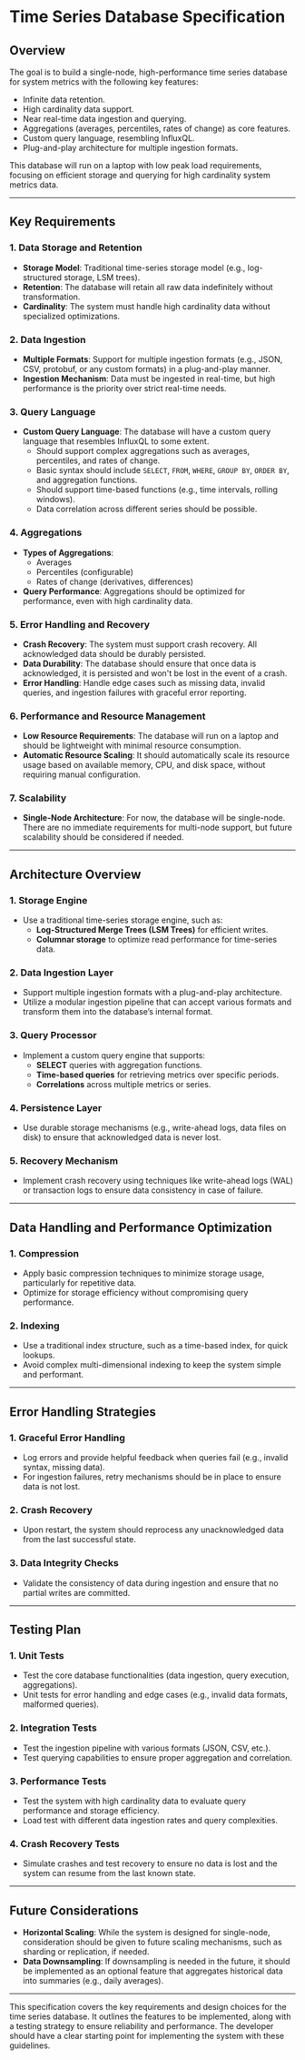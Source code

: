 # Time Series Database Specification

## Overview
The goal is to build a single-node, high-performance time series database for system metrics with the following key features:
- Infinite data retention.
- High cardinality data support.
- Near real-time data ingestion and querying.
- Aggregations (averages, percentiles, rates of change) as core features.
- Custom query language, resembling InfluxQL.
- Plug-and-play architecture for multiple ingestion formats.

This database will run on a laptop with low peak load requirements, focusing on efficient storage and querying for high cardinality system metrics data.

---

## Key Requirements

### 1. **Data Storage and Retention**
- **Storage Model**: Traditional time-series storage model (e.g., log-structured storage, LSM trees).
- **Retention**: The database will retain all raw data indefinitely without transformation.
- **Cardinality**: The system must handle high cardinality data without specialized optimizations.
  
### 2. **Data Ingestion**
- **Multiple Formats**: Support for multiple ingestion formats (e.g., JSON, CSV, protobuf, or any custom formats) in a plug-and-play manner.
- **Ingestion Mechanism**: Data must be ingested in real-time, but high performance is the priority over strict real-time needs.

### 3. **Query Language**
- **Custom Query Language**: The database will have a custom query language that resembles InfluxQL to some extent.
  - Should support complex aggregations such as averages, percentiles, and rates of change.
  - Basic syntax should include `SELECT`, `FROM`, `WHERE`, `GROUP BY`, `ORDER BY`, and aggregation functions.
  - Should support time-based functions (e.g., time intervals, rolling windows).
  - Data correlation across different series should be possible.

### 4. **Aggregations**
- **Types of Aggregations**: 
  - Averages
  - Percentiles (configurable)
  - Rates of change (derivatives, differences)
- **Query Performance**: Aggregations should be optimized for performance, even with high cardinality data.
  
### 5. **Error Handling and Recovery**
- **Crash Recovery**: The system must support crash recovery. All acknowledged data should be durably persisted.
- **Data Durability**: The database should ensure that once data is acknowledged, it is persisted and won't be lost in the event of a crash.
- **Error Handling**: Handle edge cases such as missing data, invalid queries, and ingestion failures with graceful error reporting.

### 6. **Performance and Resource Management**
- **Low Resource Requirements**: The database will run on a laptop and should be lightweight with minimal resource consumption.
- **Automatic Resource Scaling**: It should automatically scale its resource usage based on available memory, CPU, and disk space, without requiring manual configuration.
  
### 7. **Scalability**
- **Single-Node Architecture**: For now, the database will be single-node. There are no immediate requirements for multi-node support, but future scalability should be considered if needed.
  
---

## Architecture Overview

### 1. **Storage Engine**
- Use a traditional time-series storage engine, such as:
  - **Log-Structured Merge Trees (LSM Trees)** for efficient writes.
  - **Columnar storage** to optimize read performance for time-series data.
  
### 2. **Data Ingestion Layer**
- Support multiple ingestion formats with a plug-and-play architecture.
- Utilize a modular ingestion pipeline that can accept various formats and transform them into the database’s internal format.
  
### 3. **Query Processor**
- Implement a custom query engine that supports:
  - **SELECT** queries with aggregation functions.
  - **Time-based queries** for retrieving metrics over specific periods.
  - **Correlations** across multiple metrics or series.
  
### 4. **Persistence Layer**
- Use durable storage mechanisms (e.g., write-ahead logs, data files on disk) to ensure that acknowledged data is never lost.
  
### 5. **Recovery Mechanism**
- Implement crash recovery using techniques like write-ahead logs (WAL) or transaction logs to ensure data consistency in case of failure.

---

## Data Handling and Performance Optimization

### 1. **Compression**
- Apply basic compression techniques to minimize storage usage, particularly for repetitive data.
- Optimize for storage efficiency without compromising query performance.

### 2. **Indexing**
- Use a traditional index structure, such as a time-based index, for quick lookups.
- Avoid complex multi-dimensional indexing to keep the system simple and performant.

---

## Error Handling Strategies

### 1. **Graceful Error Handling**
- Log errors and provide helpful feedback when queries fail (e.g., invalid syntax, missing data).
- For ingestion failures, retry mechanisms should be in place to ensure data is not lost.
  
### 2. **Crash Recovery**
- Upon restart, the system should reprocess any unacknowledged data from the last successful state.
  
### 3. **Data Integrity Checks**
- Validate the consistency of data during ingestion and ensure that no partial writes are committed.

---

## Testing Plan

### 1. **Unit Tests**
- Test the core database functionalities (data ingestion, query execution, aggregations).
- Unit tests for error handling and edge cases (e.g., invalid data formats, malformed queries).
  
### 2. **Integration Tests**
- Test the ingestion pipeline with various formats (JSON, CSV, etc.).
- Test querying capabilities to ensure proper aggregation and correlation.

### 3. **Performance Tests**
- Test the system with high cardinality data to evaluate query performance and storage efficiency.
- Load test with different data ingestion rates and query complexities.

### 4. **Crash Recovery Tests**
- Simulate crashes and test recovery to ensure no data is lost and the system can resume from the last known state.

---

## Future Considerations
- **Horizontal Scaling**: While the system is designed for single-node, consideration should be given to future scaling mechanisms, such as sharding or replication, if needed.
- **Data Downsampling**: If downsampling is needed in the future, it should be implemented as an optional feature that aggregates historical data into summaries (e.g., daily averages).

---

This specification covers the key requirements and design choices for the time series database. It outlines the features to be implemented, along with a testing strategy to ensure reliability and performance. The developer should have a clear starting point for implementing the system with these guidelines.
